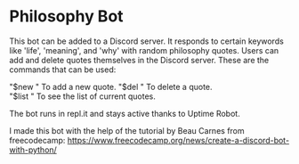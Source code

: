 # Philosophy Bot

This bot can be added to a Discord server. It responds to certain keywords like 'life', 'meaning', and 'why' with random philosophy quotes. Users can add and delete quotes themselves in the Discord server. These are the commands that can be used:

"$new " 	To add a new quote.  
"$del "		To delete a quote.  
"$list "	To see the list of current quotes.  

The bot runs in repl.it and stays active thanks to Uptime Robot.

I made this bot with the help of the tutorial by Beau Carnes from freecodecamp: https://www.freecodecamp.org/news/create-a-discord-bot-with-python/



